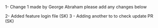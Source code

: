 1- Change 1 made by George Abraham
please add any changes below

2- Added feature login file	(SK)
3 - Adding another to to check update PR (SK)
